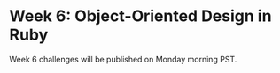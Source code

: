 # Week 6: Object-Oriented Design in Ruby

Week 6 challenges will be published on Monday morning PST.
<!--
Last week you started creating your own objects in Ruby. This week you will be working with something called Object-Oriented Design and reading [*Practical Object-Oriented Design in Ruby*](http://www.poodr.com/) (aka POODR) ch. 1-4 within the context of the challenges. (We asked you to purchase this book in Unit 1) The remainder of the book should be read at the end of the week in preparation for Phase 1. We don't expect you to understand and use all of the concepts listed, but we want you to know about them and be able to review in Phase 1 rather than read for the first time.

You'll also want to read and review concepts in the *Well-Grounded Rubyist*. We highly suggest using the index often to get help and clarification with topics. Be sure to have read at least: ch. 1-3, 6-10 BEFORE beginning any challenges this week (if you haven't started yet, try skimming some sections).

Please keep track of the amount of time you spend reading this week. We will ask you to estimate it in the submission form.

## Challenges

Number | Challenge Name | Est. time (hrs)**
-------|----------------|----------
1. | [Drawer Debugger](drawer-debugger) | 1.5
2. | [Variable Scope](variable-scope) | 1.25
3. | [PezDispenser](PezDispenser) **OR** [Playlist](playlist) *(select one)* | 2
4. | [BINGO 2- SOLO CHALLENGE](bingo-2-solo-challenge) | 3.75
5. | [Cipher Refactoring Challenge](cipher-challenge) *(Mandatory Pairing)* | 3.25
6. | [Technical Blog](technical-blog.md) | 1.5
7. | [Cultural Blog](cultural-blog.md) | 1.5
8. | [GPS 2.3](gps2-3) **(Don't look until your GPS Session!)** <br> | 1.75
9. | [Accountability Group Check in](accountability-group.md) | N/A
10. | Read the remainder of POODR (Ch. 5-9) *(In preparation for Phase 1)* | N/A
11. | [BONUS Challenges](BONUS-challenges) *OPTIONAL* | N/A

** These length estimates are calculated from past cohort averages.

This week you'll want to request feedback on Twitter using the hashtag **#DBCU2W6.** Only other DBC students can actually see your repositories because they are private.

## Submitting your work
- You must complete the [week's submission form](http://apply.devbootcamp.com) to turn in your work.
- The week's work is due each Sunday at 11:59pm.

**If you do not finish by the deadline:**
- Complete the Unit 2 extension request. (You only get one extension for Unit 2)
- When the work is complete, turn it in using the [week's submission form](http://apply.devbootcamp.com).

Solo challenges and GPS need to be complete the week they are due. There are no extensions granted for these challenges.

## Fetch the curriculum changes!

It's time to fetch the new curriculum from Devbootcamp/phase-0-unit-2. Make sure to check your directory before fetching changes! Use [these instructions](https://github.com/Devbootcamp/phase-0-handbook/blob/master/fetching-changes.md). Change all instances of phase-0-unit-1 to phase-0-unit-2.

## Completing the challenges

Open your local version of the directory in Sublime. Make your changes, commit, and push as you complete challenges. Try using the command line as much as possible to navigate between directories and run files.

Make sure to include specific commit messages and push your changes each time you complete a challenge.

## Remember the Unit Expectations!

Expectation | Times per Unit | Times per Week
------------|----------|---------
[Peer-Pair](https://github.com/Devbootcamp/phase-0-handbook/blob/master/peer-pairing-sessions.md) | 6 | >= 2
[Give feedback](https://socrates.devbootcamp.com/feedback/new) to GPS and peer pairs | 8 | >=2
Rate [feedback](https://socrates.devbootcamp.com/feedback) | 20 | 7

## [Resources](https://github.com/Devbootcamp/phase-0-handbook/blob/master/resources.md)
 -->